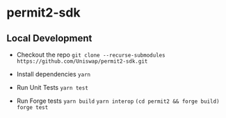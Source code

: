 # permit2-sdk

## Local Development

- Checkout the repo
`git clone --recurse-submodules https://github.com/Uniswap/permit2-sdk.git`

- Install dependencies
`yarn`

- Run Unit Tests
`yarn test`

- Run Forge tests
`yarn build`
`yarn interop`
`(cd permit2 && forge build)`
`forge test`
